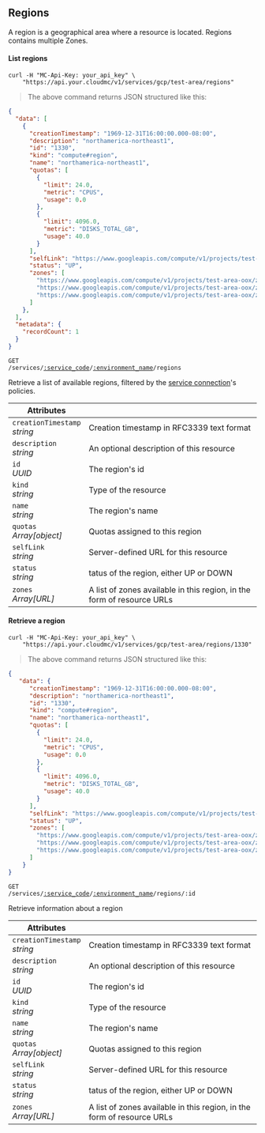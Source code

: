## Regions

A region is a geographical area where a resource is located. Regions contains multiple Zones.

<!-------------------- LIST REGIONS -------------------->

#### List regions

```shell
curl -H "MC-Api-Key: your_api_key" \
    "https://api.your.cloudmc/v1/services/gcp/test-area/regions"
```
> The above command returns JSON structured like this:

```json
{
  "data": [
    {
      "creationTimestamp": "1969-12-31T16:00:00.000-08:00",
      "description": "northamerica-northeast1",
      "id": "1330",
      "kind": "compute#region",
      "name": "northamerica-northeast1",
      "quotas": [
        {
          "limit": 24.0,
          "metric": "CPUS",
          "usage": 0.0
        },
        {
          "limit": 4096.0,
          "metric": "DISKS_TOTAL_GB",
          "usage": 40.0
        }
      ],
      "selfLink": "https://www.googleapis.com/compute/v1/projects/test-area-oox/regions/northamerica-northeast1",
      "status": "UP",
      "zones": [
        "https://www.googleapis.com/compute/v1/projects/test-area-oox/zones/northamerica-northeast1-a",
        "https://www.googleapis.com/compute/v1/projects/test-area-oox/zones/northamerica-northeast1-b",
        "https://www.googleapis.com/compute/v1/projects/test-area-oox/zones/northamerica-northeast1-c"
      ]
    },
  ],
  "metadata": {
    "recordCount": 1
  }
}
```

<code>GET /services/<a href="#administration-service-connections">:service_code</a>/<a href="#administration-environments">:environment_name</a>/regions</code>

Retrieve a list of available regions, filtered by the [service connection](#administration-service-connections)'s policies.

Attributes | &nbsp;
------- | -----------
`creationTimestamp`<br/>*string* | Creation timestamp in RFC3339 text format
`description`<br/>*string* | An optional description of this resource
`id`<br/>*UUID* | The region's id
`kind`<br/>*string* | Type of the resource
`name`<br/>*string* | The region's name
`quotas`<br/>*Array[object]* | Quotas assigned to this region
`selfLink`<br/>*string* | Server-defined URL for this resource
`status`<br/>*string* | tatus of the region, either UP or DOWN
`zones`<br/>*Array[URL]* | A list of zones available in this region, in the form of resource URLs

<!-------------------- RETRIEVE A REGION -------------------->

#### Retrieve a region

```shell
curl -H "MC-Api-Key: your_api_key" \
    "https://api.your.cloudmc/v1/services/gcp/test-area/regions/1330"
```
> The above command returns JSON structured like this:

```json
{
   "data": {
      "creationTimestamp": "1969-12-31T16:00:00.000-08:00",
      "description": "northamerica-northeast1",
      "id": "1330",
      "kind": "compute#region",
      "name": "northamerica-northeast1",
      "quotas": [
        {
          "limit": 24.0,
          "metric": "CPUS",
          "usage": 0.0
        },
        {
          "limit": 4096.0,
          "metric": "DISKS_TOTAL_GB",
          "usage": 40.0
        }
      ],
      "selfLink": "https://www.googleapis.com/compute/v1/projects/test-area-oox/regions/northamerica-northeast1",
      "status": "UP",
      "zones": [
        "https://www.googleapis.com/compute/v1/projects/test-area-oox/zones/northamerica-northeast1-a",
        "https://www.googleapis.com/compute/v1/projects/test-area-oox/zones/northamerica-northeast1-b",
        "https://www.googleapis.com/compute/v1/projects/test-area-oox/zones/northamerica-northeast1-c"
      ]
    }
}
```

<code>GET /services/<a href="#administration-service-connections">:service_code</a>/<a href="#administration-environments">:environment_name</a>/regions/:id</code>

Retrieve information about a region

Attributes | &nbsp;
------- | -----------
`creationTimestamp`<br/>*string* | Creation timestamp in RFC3339 text format
`description`<br/>*string* | An optional description of this resource
`id`<br/>*UUID* | The region's id
`kind`<br/>*string* | Type of the resource
`name`<br/>*string* | The region's name
`quotas`<br/>*Array[object]* | Quotas assigned to this region
`selfLink`<br/>*string* | Server-defined URL for this resource
`status`<br/>*string* | tatus of the region, either UP or DOWN
`zones`<br/>*Array[URL]* | A list of zones available in this region, in the form of resource URLs
